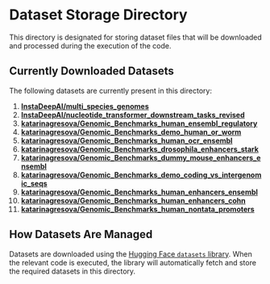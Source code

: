 # Dataset Storage Directory

This directory is designated for storing dataset files that will be downloaded and processed during the execution of the code.

## Currently Downloaded Datasets

The following datasets are currently present in this directory:

1. **[InstaDeepAI/multi_species_genomes](https://huggingface.co/datasets/InstaDeepAI/multi_species_genomes)**
2. **[InstaDeepAI/nucleotide_transformer_downstream_tasks_revised](https://huggingface.co/datasets/InstaDeepAI/multi_species_genomes)**
3. **[katarinagresova/Genomic_Benchmarks_human_ensembl_regulatory](https://huggingface.co/datasets/katarinagresova/Genomic_Benchmarks_human_ensembl_regulatory)**
4. **[katarinagresova/Genomic_Benchmarks_demo_human_or_worm](https://huggingface.co/datasets/katarinagresova/Genomic_Benchmarks_demo_human_or_worm)**
5. **[katarinagresova/Genomic_Benchmarks_human_ocr_ensembl](https://huggingface.co/datasets/katarinagresova/Genomic_Benchmarks_human_ocr_ensembl)**
6. **[katarinagresova/Genomic_Benchmarks_drosophila_enhancers_stark](https://huggingface.co/datasets/katarinagresova/Genomic_Benchmarks_drosophila_enhancers_stark)**
7. **[katarinagresova/Genomic_Benchmarks_dummy_mouse_enhancers_ensembl](https://huggingface.co/datasets/katarinagresova/Genomic_Benchmarks_dummy_mouse_enhancers_ensembl)**
8. **[katarinagresova/Genomic_Benchmarks_demo_coding_vs_intergenomic_seqs](https://huggingface.co/datasets/katarinagresova/Genomic_Benchmarks_demo_coding_vs_intergenomic_seqs)**
9. **[katarinagresova/Genomic_Benchmarks_human_enhancers_ensembl](https://huggingface.co/datasets/katarinagresova/Genomic_Benchmarks_human_enhancers_ensembl)**
10. **[katarinagresova/Genomic_Benchmarks_human_enhancers_cohn](https://huggingface.co/datasets/katarinagresova/Genomic_Benchmarks_human_enhancers_cohn)**
11. **[katarinagresova/Genomic_Benchmarks_human_nontata_promoters](https://huggingface.co/datasets/katarinagresova/Genomic_Benchmarks_human_nontata_promoters)**

## How Datasets Are Managed

Datasets are downloaded using the [Hugging Face `datasets` library](https://huggingface.co/docs/datasets/). When the relevant code is executed, the library will automatically fetch and store the required datasets in this directory.

